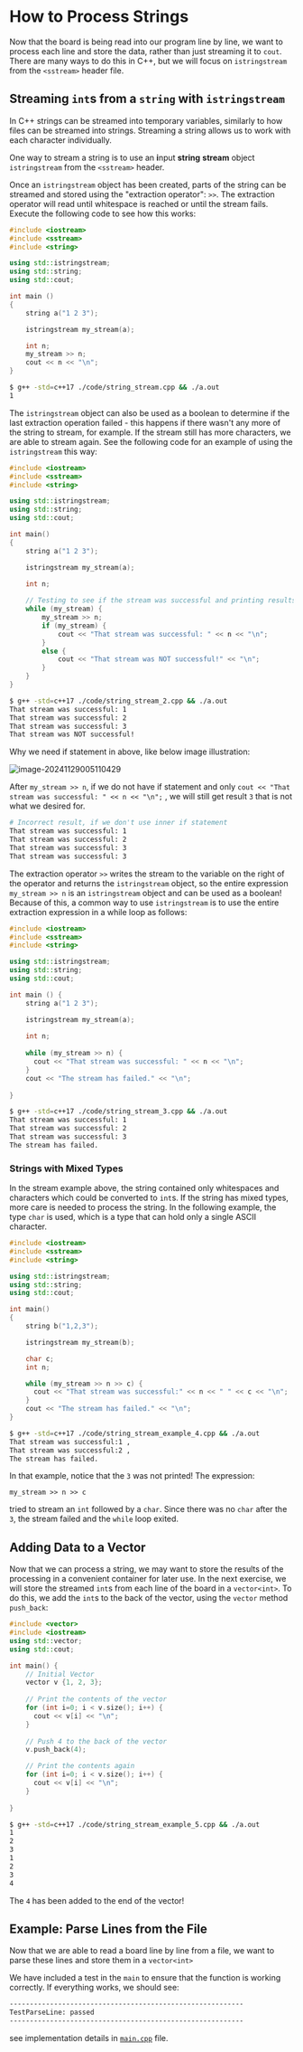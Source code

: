 # How to Process Strings

Now that the board is being read into our program line by line, we want to process each line and store the data, rather than just streaming it to `cout`. There are many ways to do this in C++, but we will focus on `istringstream` from the `<sstream>` header file.

## Streaming `int`s from a `string` with `istringstream`

In C++ strings can be streamed into temporary variables, similarly to how files can be streamed into strings. Streaming a string allows us to work with each character individually.

One way to stream a string is to use an **i**nput **string** **stream** object `istringstream` from the `<sstream>` header. 

Once an `istringstream` object has been created, parts of the string can be streamed and stored using the "extraction operator": `>>`. The extraction operator will read until whitespace is reached or until the stream fails. Execute the following code to see how this works:

```cpp
#include <iostream>
#include <sstream>
#include <string>

using std::istringstream;
using std::string;
using std::cout;

int main () 
{
    string a("1 2 3");

    istringstream my_stream(a);

    int n;
    my_stream >> n;
    cout << n << "\n";
}
```

```bash
$ g++ -std=c++17 ./code/string_stream.cpp && ./a.out
1
```

The `istringstream` object can also be used as a boolean to determine if the last extraction operation failed - this happens if there wasn't any more of the string to stream, for example. If the stream still has more characters, we are able to stream again. See the following code for an example of using the `istringstream` this way:

```cpp
#include <iostream>
#include <sstream>
#include <string>

using std::istringstream;
using std::string;
using std::cout;

int main() 
{
    string a("1 2 3");

    istringstream my_stream(a);

    int n;
    
    // Testing to see if the stream was successful and printing results.
    while (my_stream) {
        my_stream >> n;
        if (my_stream) {
            cout << "That stream was successful: " << n << "\n";
        }
        else {
            cout << "That stream was NOT successful!" << "\n";            
        }
    }
}
```

```bash
$ g++ -std=c++17 ./code/string_stream_2.cpp && ./a.out
That stream was successful: 1
That stream was successful: 2
That stream was successful: 3
That stream was NOT successful!
```

Why we need if statement in above, like below image illustration:

![image-20241129005110429](assets/image-20241129005110429.png)

After `my_stream >> n`, if we do not have if statement and only `cout << "That stream was successful: " << n << "\n";` , we will still get result `3` that is not what we desired for.

```bash
# Incorrect result, if we don't use inner if statement
That stream was successful: 1
That stream was successful: 2
That stream was successful: 3
That stream was successful: 3
```



The extraction operator `>>` writes the stream to the variable on the right of the operator and returns the `istringstream` object, so the entire expression `my_stream >> n` is an `istringstream` object and can be used as a boolean! Because of this, a common way to use `istringstream` is to use the entire extraction expression in a while loop as follows:

```cpp
#include <iostream>
#include <sstream>
#include <string>

using std::istringstream;
using std::string;
using std::cout;

int main () {
    string a("1 2 3");

    istringstream my_stream(a);
    
    int n;
    
    while (my_stream >> n) {
      cout << "That stream was successful: " << n << "\n";
    }
    cout << "The stream has failed." << "\n";
    
}
```

```bash
$ g++ -std=c++17 ./code/string_stream_3.cpp && ./a.out
That stream was successful: 1
That stream was successful: 2
That stream was successful: 3
The stream has failed.
```

### Strings with Mixed Types

In the stream example above, the string contained only whitespaces and characters which could be converted to `int`s. If the string has mixed types, more care is needed to process the string. In the following example, the type `char` is used, which is a type that can hold only a single ASCII character.

```cpp
#include <iostream>
#include <sstream>
#include <string>

using std::istringstream;
using std::string;
using std::cout;

int main() 
{
    string b("1,2,3");

    istringstream my_stream(b);

    char c;
    int n;

    while (my_stream >> n >> c) {
      cout << "That stream was successful:" << n << " " << c << "\n";
    }
    cout << "The stream has failed." << "\n";
}
```

```bash
$ g++ -std=c++17 ./code/string_stream_example_4.cpp && ./a.out
That stream was successful:1 ,
That stream was successful:2 ,
The stream has failed.
```

In that example, notice that the `3` was not printed! The expression: 
```
my_stream >> n >> c
```
tried to stream an `int` followed by a `char`. Since there was no `char` after the `3`, the stream failed and the `while` loop exited.



## Adding Data to a Vector

Now that we can process a string, we may want to store the results of the processing in a convenient container for later use. In the next exercise, we will store the streamed `int`s from each line of the board in a `vector<int>`. To do this, we add the `int`s to the back of the vector, using the `vector` method `push_back`:

```cpp
#include <vector>
#include <iostream>
using std::vector;
using std::cout;

int main() {
    // Initial Vector
    vector v {1, 2, 3};
    
    // Print the contents of the vector
    for (int i=0; i < v.size(); i++) {
      cout << v[i] << "\n";
    }
    
    // Push 4 to the back of the vector
    v.push_back(4);

    // Print the contents again
    for (int i=0; i < v.size(); i++) {
      cout << v[i] << "\n";
    }
    
}
```

```bash
$ g++ -std=c++17 ./code/string_stream_example_5.cpp && ./a.out
1
2
3
1
2
3
4
```

The `4` has been added to the end of the vector!



## Example: Parse Lines from the File

Now that we are able to read a board line by line from a file, we want to parse these lines and store them in a `vector<int>`

We have included a test in the `main` to ensure that the function is working correctly. If everything works, we should see:

```bash
----------------------------------------------------------
TestParseLine: passed
----------------------------------------------------------
```

see implementation details in [`main.cpp`](./main.cpp) file.
